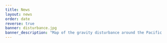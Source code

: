 ```yaml
---
title: News
layout: news
order: date
reverse: true
banner: disturbance.jpg
banner_description: "Map of the gravity disturbance around the Pacific Ocean."
---
```

